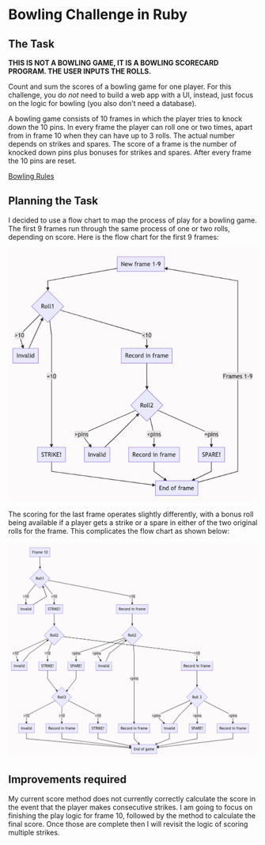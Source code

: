 # Bowling Challenge in Ruby

## The Task

**THIS IS NOT A BOWLING GAME, IT IS A BOWLING SCORECARD PROGRAM. THE USER INPUTS THE ROLLS.**

Count and sum the scores of a bowling game for one player. For this challenge, you do _not_ need to build a web app with a UI, instead, just focus on the logic for bowling (you also don't need a database).

A bowling game consists of 10 frames in which the player tries to knock down the 10 pins. In every frame the player can roll one or two times, apart from in frame 10 when they can have up to 3 rolls. The actual number depends on strikes and spares. The score of a frame is the number of knocked down pins plus bonuses for strikes and spares. After every frame the 10 pins are reset.

[Bowling Rules](bowling_rules.md)

## Planning the Task

I decided to use a flow chart to map the process of play for a bowling game.  The first 9 frames run through the same process of one or two rolls, depending on score.  Here is the flow chart for the first 9 frames:

![Frames 1-9 Flow Chart](images/frames_1_to_9_flow.png)

The scoring for the last frame operates slightly differently, with a bonus roll being available if a player gets a strike or a spare in either of the two original rolls for the frame.  This complicates the flow chart as shown below:

![Frame 10 Flow Chart](images/frame_10_flow.png)

## Improvements required
My current score method does not currently correctly calculate the score in the event that the player makes consecutive strikes. I am going to focus on finishing the play logic for frame 10, followed by the method to calculate the final score.  Once those are complete then I will revisit the logic of scoring multiple strikes.
